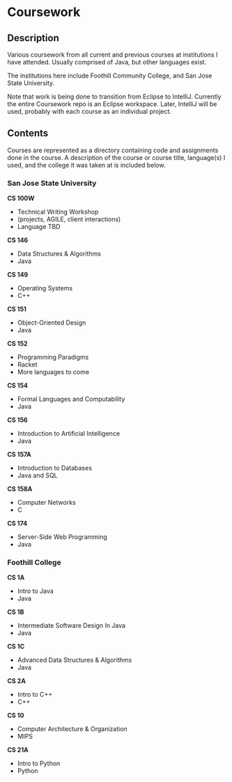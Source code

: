 Coursework
====================

## Description

Various coursework from all current and previous courses at institutions I have attended. Usually comprised of Java, but other languages exist.

The institutions here include Foothill Community College, and San Jose State University.

Note that work is being done to transition from Eclipse to IntelliJ. Currently the entire Coursework repo is an Eclipse workspace. Later, IntelliJ will be used, probably with each course as an individual project.

## Contents

Courses are represented as a directory containing code and assignments done in the course. A description of the course or course title, language(s) I used, and the college it was taken at is included below.

### San Jose State University

**CS 100W**
- Technical Writing Workshop
- (projects, AGILE, client interactions)
- Language TBD

**CS 146**
- Data Structures & Algorithms
- Java

**CS 149**
- Operating Systems
- C++

**CS 151**
- Object-Oriented Design
- Java

**CS 152**
- Programming Paradigms
- Racket
- More languages to come

**CS 154**
- Formal Languages and Computability
- Java

**CS 156**
- Introduction to Artificial Intelligence
- Java

**CS 157A**
- Introduction to Databases
- Java and SQL

**CS 158A**
- Computer Networks
- C

**CS 174**
- Server-Side Web Programming
- Java

### Foothill College

**CS 1A**
- Intro to Java
- Java

**CS 1B**
- Intermediate Software Design In Java
- Java

**CS 1C**
- Advanced Data Structures & Algorithms
- Java

**CS 2A**
- Intro to C++
- C++

**CS 10**
- Computer Architecture & Organization
- MIPS

**CS 21A**
- Intro to Python
- Python
